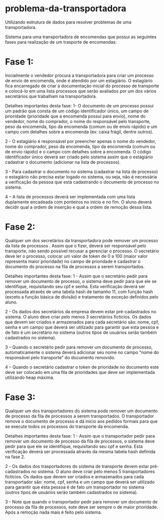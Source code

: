 # problema-da-transportadora
Utilizando estrutura de dados para resolver problemas de uma transportadora.

Sistema para uma transportadora de encomendas que possui as seguintes fases para realização de um trasporte de encomendas:

# Fase 1: 
Inicialmente o vendedor procura a transportadora para criar um processo de envio de encomenda, onde é atendido por um estagiário. O estagiário fica encarregado de criar a documentação inicial do processo de transporte e colocá-lo em uma lista processos que serão avaliados por um dos vários secretários que trabalham na transportadora.

Detalhes importantes desta fase:
1- O documento de um processo possui um padrão que consta de um código identificador único, um campo   de prioridade (prioridade que a encomenda possui para envio), nome do vendedor, nome do comprador, o nome do responsável pelo transporte, peso da encomenda, tipo da encomenda (comum ou de envio rápido) e um campo com detalhes sobre a encomenda (ex: caixa frágil, dentre outros).

2 - O estagiário é responsável por preencher apenas o nome do vendedor, nome do comprador, peso da encomenda, tipo da encomenda (comum ou de envio rápido) e o campo com detalhes sobre a encomenda. O código identificador único deverá ser criado pelo sistema assim que o estagiário cadastrar o documento (adicionar na lista de processos).

3 - Para cadastrar o documento no sistema (cadastrar na lista de processo) o estagiário não precisa estar logado no sistema, ou seja, não é necessária a verificação da pessoa que está cadastrando o documento de processo no sistema.

4 – A lista de processos deverá ser implementada com uma lista duplamente encadeada com ponteiros no início e no fim. O aluno deverá decidir qual a ordem de inserção e qual a ordem de remoção dessa lista.


# Fase 2:
Qualquer um dos secretários da transportadora pode remover um processo da lista de processos . Assim que o fizer, deverá ser responsável pelo transporte, não sendo possível recusar a gerenciar o processo. O secretário deve ler o processo, colocar um valor de token de 0 a 100 (maior valor representa maior prioridade) no campo de prioridade e cadastrar o documento do processo na fila de processos a serem transportados.

Detalhes importantes desta fase: 
1 - Assim que o secretário pedir para remover um documento de processo, o sistema deve pedir para que ele se identifique, requisitando seu cpf e senha. Esta verificação deverá ser processada através de uma tabela hash de tamanho 11, com função hash (exceto a função básica de divisão) e tratamento de exceção definidos pelo aluno. 

2 - Os dados dos secretários da empresa devem estar pré-cadastrados no sistema. O aluno deve criar pelo menos 3 secretários fictícios. Os dados que devem ser criados e armazenados para cada secretário são: nome, cpf, senha e um campo que deverá ser utilizado para garantir que esta pessoa e de fato é um secretário no sistema (outros tipos de usuários serão também cadastrados no sistema).

3 – Quando o secretário pedir para remover um documento de processo, automaticamente o sistema deverá adicionar seu nome no campo “nome do responsável pelo transporte” do documento removido.

4 – Quando o secretário cadastrar o token de prioridade no documento este deve ser colocado em uma fila de prioridades que deve ser implementada utilizando heap máxima.


# Fase 3: 
Qualquer um dos transportadores do sistema pode remover um documento de processo da fila de processos a serem transportados. O transportador remove o documento de processo e dá início aos pedidos formais para que se execute todos os processos do transporte da encomenda.

Detalhes importantes desta fase: 
1 - Assim que o transportador pedir para remover um documento de processo da fila de processos, o sistema deve pedir para que ele se identifique, requisitando seu cpf e senha. Esta verificação deverá ser processada através da mesma tabela hash definida na fase 2. 

2 - Os dados dos trasportadores do sistema de transporte devem estar pré-cadastrados no sistema. O aluno deve criar pelo menos 5 transportadores fictícios. Os dados que devem ser criados e armazenados para cada transportador são: nome, cpf, senha e um campo que deverá ser utilizado para garantir que esta pessoa é de fato um transportador no sistema (outros tipos de usuários serão também cadastrados no sistema).

3 - Note que quando o transportador pedir para remover um documento de processo da fila de processos, este deve ser sempre o de maior prioridade. Após a remoção nada mais é feito pelo sistema.
